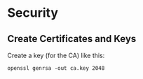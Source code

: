 # Security

## Create Certificates and Keys

Create a key (for the CA) like this:

    openssl genrsa -out ca.key 2048
